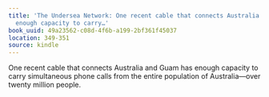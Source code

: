 ```yaml
---
title: 'The Undersea Network: One recent cable that connects Australia and Guam has
  enough capacity to carry…'
book_uuid: 49a23562-c08d-4f6b-a199-2bf361f45037
location: 349-351
source: kindle
---
```


One recent cable that connects Australia and Guam has enough capacity to carry simultaneous phone calls from the entire population of Australia—over twenty million people.
